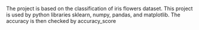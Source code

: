 The project is based on the classification of iris flowers dataset.
This project is used by python libraries sklearn, numpy, pandas, and matplotlib.
The accuracy is then checked by accuracy_score
